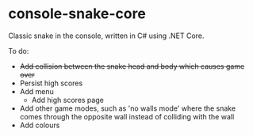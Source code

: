 # console-snake-core
Classic snake in the console, written in C# using .NET Core.

To do:
* ~~Add collision between the snake head and body which causes game
over~~
* Persist high scores
* Add menu
  * Add high scores page
* Add other game modes, such as 'no walls mode' where the snake comes through the opposite wall instead of colliding with the wall
* Add colours
